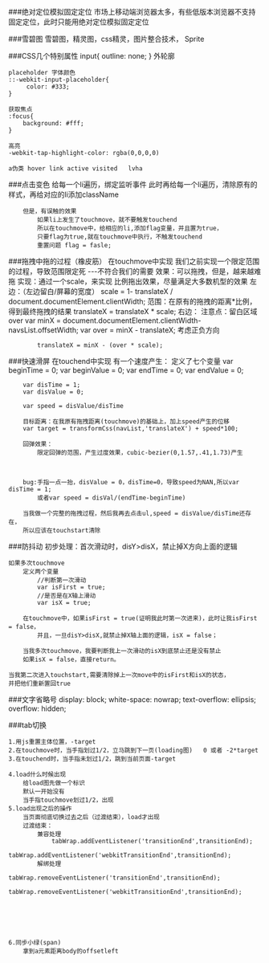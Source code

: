 ###绝对定位模拟固定定位
	市场上移动端浏览器太多，有些低版本浏览器不支持固定定位，此时只能用绝对定位模拟固定定位
	
###雪碧图
		雪碧图，精灵图，css精灵，图片整合技术， Sprite
		
###CSS几个特别属性
	input{
	    outline: none;
	}   外轮廓
	
	placeholder 字体颜色
	::-webkit-input-placeholder{
	     color: #333;
	}
	
	获取焦点
	:focus{
	    background: #fff;
	}
	
	高亮
	-webkit-tap-highlight-color: rgba(0,0,0,0)		
	
	a伪类 hover link active visited   lvha
	
	
###点击变色	
		给每一个li遍历，绑定监听事件
		此时再给每一个li遍历，清除原有的样式，再给对应的li添加className
		
		但是，有误触的效果
			如果li上发生了touchmove，就不要触发touchend
			所以在touchmove中，给相应的li,添加flag变量，并且置为true，
			只要flag为true,就在touchmove中执行，不触发touchend
			重置问题 flag = fasle;
			
			
###拖拽中拖的过程（橡皮筋）
	在touchmove中实现
	我们之前实现一个限定范围的过程，导致范围限定死 ---不符合我们的需要
	效果：可以拖拽，但是，越来越难拖
	实现：通过一个scale，来实现
		比例拖出效果，尽量满足大多数机型的效果
		左边：（左边留白/屏幕的宽度）
			scale = 1- translateX / document.documentElement.clientWidth;
			范围：在原有的拖拽的距离*比例，得到最终拖拽的结果
			translateX = translateX * scale;
		右边：
			注意点：留白区域over
			var minX = document.documentElement.clientWidth-navsList.offsetWidth;
			var over = minX - translateX;
				  考虑正负方向
				  
			translateX = minX - (over * scale);


###快速滑屏
	在touchend中实现
	有一个速度产生：
		定义了七个变量
		var beginTime = 0;
		var beginValue = 0;
		var endTime = 0;
		var endValue = 0;
			
		var disTime = 1;
		var disValue = 0;
	
		var speed = disValue/disTime
	
		目标距离：在我原有拖拽距离(touchmove)的基础上，加上speed产生的位移
		var target = transformCss(navList,'translateX') + speed*100;
		
		回弹效果：
			限定回弹的范围，产生过度效果，cubic-bezier(0,1.57,.41,1.73)产生
	
	
	
		bug:手指一点一抬，disValue = 0，disTime=0，导致speed为NAN,所以var disTime = 1;
			或者var speed = disVal/(endTime-beginTime)
	
		当我做一个完整的拖拽过程，然后我再去点击ul,speed = disValue/disTime还存在，
		所以应该在touchstart清除
		
	
###防抖动
	初步处理：首次滑动时，disY>disX，禁止掉X方向上面的逻辑
	
	如果多次touchmove
		定义两个变量
			//判断第一次滑动
			var isFirst = true;
			//是否是在X轴上滑动
			var isX = true;	
	
		在touchmove中，如果isFirst = true(证明我此时第一次进来)，此时让我isFirst = false，
			并且，一旦disY>disX,就禁止掉X轴上面的逻辑，isX = false；
			
		当我多次touchmove，我要判断我上一次滑动的isX到底禁止还是没有禁止
		如果isX = false，直接return。
	
	当我第二次进入touchstart,需要清除掉上一次move中的isFirst和isX的状态，
	并把他们重新置回true


###文字省略号
	display: block;
    white-space: nowrap;
    text-overflow: ellipsis;
    overflow: hidden;	
 
    
###tab切换
		
	1.用js重置主体位置，-target
	2.在touchmove时，当手指划过1/2，立马跳到下一页(loading图)   0 或者 -2*target
	3.在touchend时，当手指未划过1/2，跳到当前页面-target
	
	4.load什么时候出现
		给load图先做一个标识
		默认一开始没有
		当手指touchmove划过1/2，出现
    5.load出现之后的操作
    	当页面彻底切换过去之后（过渡结束），load才出现
    	过渡结束：
    		兼容处理
    			tabWrap.addEventListener('transitionEnd',transitionEnd);
				tabWrap.addEventListener('webkitTransitionEnd',transitionEnd);
    		解绑处理
				tabWrap.removeEventListener('transitionEnd',transitionEnd);
				tabWrap.removeEventListener('webkitTransitionEnd',transitionEnd);
		
		
		
		
		
				
	6.同步小绿(span)
		拿到a元素距离body的offsetleft






